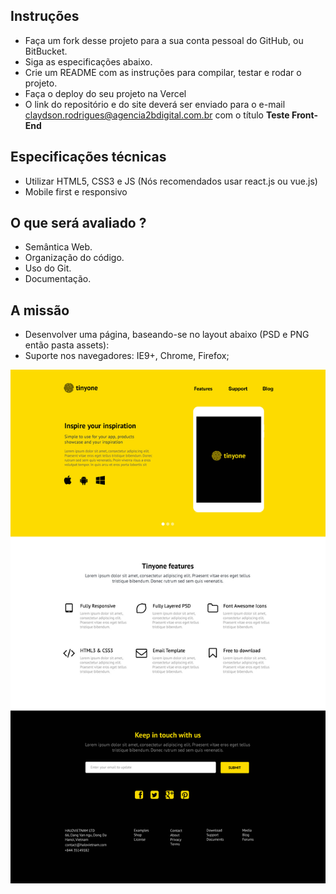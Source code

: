 ## Instruções

- Faça um fork desse projeto para a sua conta pessoal do GitHub, ou BitBucket.
- Siga as especificações abaixo.
- Crie um README com as instruções para compilar, testar e rodar o projeto.
- Faça o deploy do seu projeto na Vercel
- O link do repositório e do site deverá ser enviado para o e-mail claydson.rodrigues@agencia2bdigital.com.br com o título **Teste Front-End**

## Especificações técnicas

- Utilizar HTML5, CSS3 e JS (Nós recomendados usar react.js ou vue.js)
- Mobile first e responsivo

## O que será avaliado ?

- Semântica Web.
- Organização do código.
- Uso do Git.
- Documentação.

## A missão

- Desenvolver uma página, baseando-se no layout abaixo (PSD e PNG então pasta assets):
- Suporte nos navegadores: IE9+, Chrome, Firefox;

![teste-front-end](front-end.jpg)
